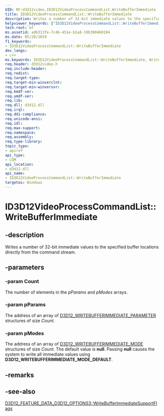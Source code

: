 ```yaml
---
UID: NF:d3d12video.ID3D12VideoProcessCommandList.WriteBufferImmediate
title: ID3D12VideoProcessCommandList::WriteBufferImmediate
description: Writes a number of 32-bit immediate values to the specified buffer locations directly from the command stream.
helpviewer_keywords: ["ID3D12VideoProcessCommandList::WriteBufferImmediate","WriteBufferImmediate","ID3D12VideoProcessCommandList.WriteBufferImmediate","ID3D12VideoProcessCommandList::WriteBufferImmediate","ID3D12VideoProcessCommandList.WriteBufferImmediate"]
tech.root: mf
ms.assetid: adb313fe-7c4b-451e-b1a8-19b390460194
ms.date: 05/28/2019
f1_keywords:
- ID3D12VideoProcessCommandList::WriteBufferImmediate
dev_langs:
- c++
ms.keywords: ID3D12VideoProcessCommandList::WriteBufferImmediate, WriteBufferImmediate, ID3D12VideoProcessCommandList.WriteBufferImmediate, ID3D12VideoProcessCommandList::WriteBufferImmediate, ID3D12VideoProcessCommandList.WriteBufferImmediate
req.header: d3d12video.h
req.include-header: 
req.redist: 
req.target-type: 
req.target-min-winverclnt: 
req.target-min-winversvr: 
req.kmdf-ver: 
req.umdf-ver: 
req.lib: 
req.dll: d3d12.dll
req.irql: 
req.ddi-compliance: 
req.unicode-ansi: 
req.idl: 
req.max-support: 
req.namespace: 
req.assembly: 
req.type-library: 
topic_type:
- apiref
api_type:
- COM
api_location:
- d3d12.dll
api_name:
- ID3D12VideoProcessCommandList::WriteBufferImmediate
targetos: Windows
---
```


# ID3D12VideoProcessCommandList::WriteBufferImmediate


## -description

Writes a number of 32-bit immediate values to the specified buffer locations directly from the command stream.

## -parameters

### -param Count

The number of elements in the *pParams* and *pModes* arrays.

### -param pParams

The address of an array of [D3D12_WRITEBUFFERIMMEDIATE_PARAMETER](https://docs.microsoft.com/windows/desktop/api/d3d12/ns-d3d12-d3d12_writebufferimmediate_parameter) structures of size *Count*.

### -param pModes
The address of an array of [D3D12_WRITEBUFFERIMMEDIATE_MODE](https://docs.microsoft.com/windows/desktop/api/d3d12/ne-d3d12-d3d12_writebufferimmediate_mode) structures of size *Count*. The default value is <b>null</b>. Passing <b>null</b> causes the system to write all immediate values using **D3D12_WRITEBUFFERIMMEDIATE_MODE_DEFAULT**.

## -remarks

## -see-also

[D3D12_FEATURE_DATA_D3D12_OPTIONS3::WriteBufferImmediateSupportFlags](/windows/win32/api/d3d12/ns-d3d12-d3d12_feature_data_d3d12_options3)
